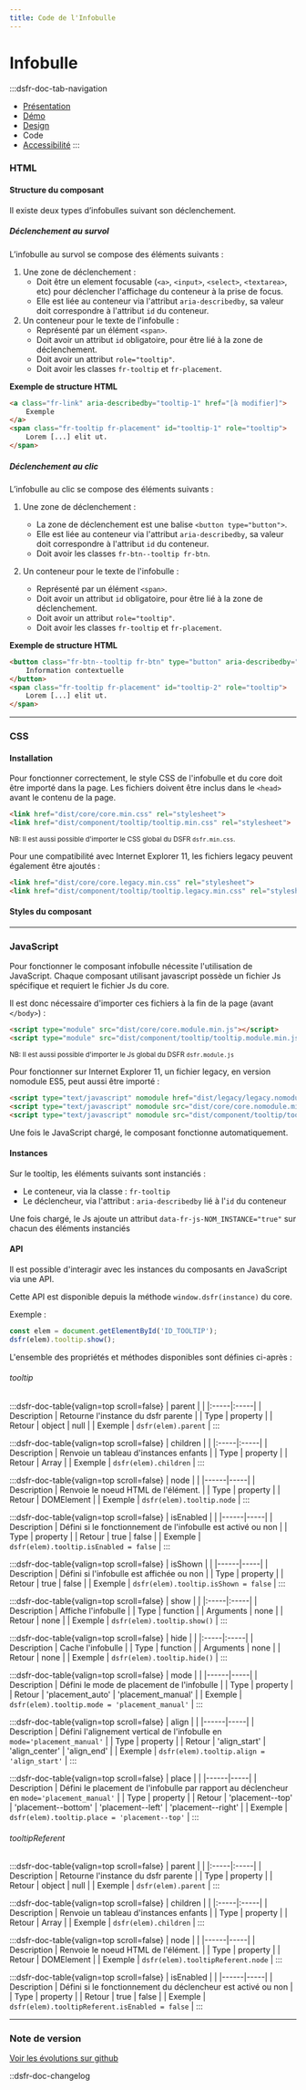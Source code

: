 ```yaml
---
title: Code de l'Infobulle
---
```

# Infobulle

:::dsfr-doc-tab-navigation
- [Présentation](../index.md)
- [Démo](../demo/index.md)
- [Design](../design/index.md)
- Code
- [Accessibilité](../accessibility/index.md)
:::

### HTML

#### Structure du composant
Il existe deux types d’infobulles suivant son déclenchement.

##### Déclenchement au survol
L’infobulle au survol se compose des éléments suivants :

1. Une zone de déclenchement :
    - Doit être un element focusable (`<a>`, `<input>`, `<select>`, `<textarea>`, etc) pour déclencher l'affichage du conteneur à la prise de focus.
    - Elle est liée au conteneur via l'attribut `aria-describedby`, sa valeur doit correspondre à l'attribut `id` du conteneur.
2. Un conteneur pour le texte de l'infobulle :
    - Représenté par un élément `<span>`.
    - Doit avoir un attribut `id` obligatoire, pour être lié à la zone de déclenchement.
    - Doit avoir un attribut `role="tooltip"`.
    - Doit avoir les classes `fr-tooltip` et `fr-placement`.

**Exemple de structure HTML**

```HTML
<a class="fr-link" aria-describedby="tooltip-1" href="[à modifier]">
    Exemple
</a>
<span class="fr-tooltip fr-placement" id="tooltip-1" role="tooltip">
    Lorem [...] elit ut.
</span>
```

##### Déclenchement au clic
L’infobulle au clic se compose des éléments suivants :

1. Une zone de déclenchement :
    - La zone de déclenchement est une balise `<button type="button">`.
    - Elle est liée au conteneur via l'attribut `aria-describedby`, sa valeur doit correspondre à l'attribut `id` du conteneur.
    - Doit avoir les classes `fr-btn--tooltip fr-btn`.

2. Un conteneur pour le texte de l'infobulle :
    - Représenté par un élément `<span>`.
    - Doit avoir un attribut `id` obligatoire, pour être lié à la zone de déclenchement.
    - Doit avoir un attribut `role="tooltip"`.
    - Doit avoir les classes `fr-tooltip` et `fr-placement`.

**Exemple de structure HTML**

```HTML
<button class="fr-btn--tooltip fr-btn" type="button" aria-describedby="tooltip-2">
    Information contextuelle
</button>
<span class="fr-tooltip fr-placement" id="tooltip-2" role="tooltip">
    Lorem [...] elit ut.
</span>
```

---

### CSS

#### Installation

Pour fonctionner correctement, le style CSS de l'infobulle et du core doit être importé dans la page. Les fichiers doivent être inclus dans le `<head>` avant le contenu de la page.

```HTML
<link href="dist/core/core.min.css" rel="stylesheet">
<link href="dist/component/tooltip/tooltip.min.css" rel="stylesheet">
```

<small>NB: Il est aussi possible d'importer le CSS global du DSFR `dsfr.min.css`.</small>

Pour une compatibilité avec Internet Explorer 11, les fichiers legacy peuvent également être ajoutés :

```HTML
<link href="dist/core/core.legacy.min.css" rel="stylesheet">
<link href="dist/component/tooltip/tooltip.legacy.min.css" rel="stylesheet">
```

#### Styles du composant


---

### JavaScript

Pour fonctionner le composant infobulle nécessite l'utilisation de JavaScript.
Chaque composant utilisant javascript possède un fichier Js spécifique et requiert le fichier Js du core.

Il est donc nécessaire d'importer ces fichiers à la fin de la page (avant `</body>`) :

```HTML
<script type="module" src="dist/core/core.module.min.js"></script>
<script type="module" src="dist/component/tooltip/tooltip.module.min.js"></script>
```

<small>NB: Il est aussi possible d'importer le Js global du DSFR `dsfr.module.js`</small>

Pour fonctionner sur Internet Explorer 11, un fichier legacy, en version nomodule ES5, peut aussi être importé :

```HTML
<script type="text/javascript" nomodule href="dist/legacy/legacy.nomodule.min.js" ></script>
<script type="text/javascript" nomodule src="dist/core/core.nomodule.min.js"></script>
<script type="text/javascript" nomodule src="dist/component/tooltip/tooltip.nomodule.min.js"></script>
```

Une fois le JavaScript chargé, le composant fonctionne automatiquement.

#### Instances

Sur le tooltip, les éléments suivants sont instanciés :
- Le conteneur, via la classe : `fr-tooltip`
- Le déclencheur, via l'attribut : `aria-describedby` lié à l'`id` du conteneur

Une fois chargé, le Js ajoute un attribut `data-fr-js-NOM_INSTANCE="true"` sur chacun des éléments instanciés

#### API

Il est possible d'interagir avec les instances du composants en JavaScript via une API.

Cette API est disponible depuis la méthode `window.dsfr(instance)` du core.

Exemple :
```js
const elem = document.getElementById('ID_TOOLTIP');
dsfr(elem).tooltip.show();
```

L'ensemble des propriétés et méthodes disponibles sont définies ci-après :

###### tooltip

:::dsfr-doc-table{valign=top scroll=false}
| parent | |
|:-----|:-----|
| Description | Retourne l'instance du dsfr parente |
| Type | property |
| Retour | object \| null |
| Exemple | `dsfr(elem).parent` |
:::

:::dsfr-doc-table{valign=top scroll=false}
| children | |
|:-----|:-----|
| Description | Renvoie un tableau d'instances enfants |
| Type | property |
| Retour | Array |
| Exemple | `dsfr(elem).children` |
:::

:::dsfr-doc-table{valign=top scroll=false}
| node | |
|------|-----|
| Description | Renvoie le noeud HTML de l'élément. |
| Type | property |
| Retour | DOMElement |
| Exemple | `dsfr(elem).tooltip.node` |
:::

:::dsfr-doc-table{valign=top scroll=false}
| isEnabled | |
|------|-----|
| Description | Défini si le fonctionnement de l'infobulle est activé ou non |
| Type | property |
| Retour | true \| false |
| Exemple | `dsfr(elem).tooltip.isEnabled = false` |
:::

:::dsfr-doc-table{valign=top scroll=false}
| isShown | |
|------|-----|
| Description | Défini si l'infobulle est affichée ou non |
| Type | property |
| Retour | true \| false |
| Exemple | `dsfr(elem).tooltip.isShown = false` |
:::

:::dsfr-doc-table{valign=top scroll=false}
| show | |
|:-----|:-----|
| Description | Affiche l'infobulle |
| Type | function |
| Arguments | none |
| Retour | none |
| Exemple | `dsfr(elem).tooltip.show()` |
:::

:::dsfr-doc-table{valign=top scroll=false}
| hide | |
|:-----|:-----|
| Description | Cache l'infobulle |
| Type | function |
| Arguments | none |
| Retour | none |
| Exemple | `dsfr(elem).tooltip.hide()` |
:::

:::dsfr-doc-table{valign=top scroll=false}
| mode | |
|------|-----|
| Description | Défini le mode de placement de l'infobulle |
| Type | property |
| Retour | 'placement_auto' \| 'placement_manual' |
| Exemple | `dsfr(elem).tooltip.mode = 'placement_manual'` |
:::

:::dsfr-doc-table{valign=top scroll=false}
| align | |
|------|-----|
| Description | Défini l'alignement vertical de l'infobulle en `mode='placement_manual'` |
| Type | property |
| Retour | 'align_start' \| 'align_center' \| 'align_end' |
| Exemple | `dsfr(elem).tooltip.align = 'align_start'` |
:::

:::dsfr-doc-table{valign=top scroll=false}
| place | |
|------|-----|
| Description | Défini le placement de l'infobulle par rapport au déclencheur en `mode='placement_manual'` |
| Type | property |
| Retour | 'placement--top' \| 'placement--bottom' \| 'placement--left' \| 'placement--right' |
| Exemple | `dsfr(elem).tooltip.place = 'placement--top'` |
:::

###### tooltipReferent

:::dsfr-doc-table{valign=top scroll=false}
| parent | |
|:-----|:-----|
| Description | Retourne l'instance du dsfr parente |
| Type | property |
| Retour | object \| null |
| Exemple | `dsfr(elem).parent` |
:::

:::dsfr-doc-table{valign=top scroll=false}
| children | |
|:-----|:-----|
| Description | Renvoie un tableau d'instances enfants |
| Type | property |
| Retour | Array |
| Exemple | `dsfr(elem).children` |
:::

:::dsfr-doc-table{valign=top scroll=false}
| node | |
|------|-----|
| Description | Renvoie le noeud HTML de l'élément. |
| Type | property |
| Retour | DOMElement |
| Exemple | `dsfr(elem).tooltipReferent.node` |
:::

:::dsfr-doc-table{valign=top scroll=false}
| isEnabled | |
|------|-----|
| Description | Défini si le fonctionnement du déclencheur est activé ou non |
| Type | property |
| Retour | true \| false |
| Exemple | `dsfr(elem).tooltipReferent.isEnabled = false` |
:::

---

### Note de version

[Voir les évolutions sur github](https://github.com/GouvernementFR/dsfr/pulls?q=is%3Apr+is%3Aclose+tooltip+)

::dsfr-doc-changelog
